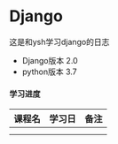 # Django
这是和ysh学习django的日志

- Django版本 2.0
- python版本 3.7

#### 学习进度

| 课程名 | 学习日 | 备注 |
| ------ | ------ | ---- |
|        |        |      |
|        |        |      |

